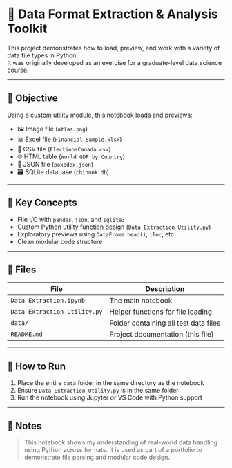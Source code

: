 # 📂 Data Format Extraction & Analysis Toolkit

This project demonstrates how to load, preview, and work with a variety of data file types in Python.  
It was originally developed as an exercise for a graduate-level data science course.

---

## 📌 Objective

Using a custom utility module, this notebook loads and previews:

- 🖼️ Image file (`atlas.png`)
- 📊 Excel file (`Financial Sample.xlsx`)
- 📄 CSV file (`ElectionsCanada.csv`)
- 🌐 HTML table (`World GDP by Country`)
- 🧾 JSON file (`pokedex.json`)
- 🗃️ SQLite database (`chinook.db`)

---

## 🧠 Key Concepts

- File I/O with `pandas`, `json`, and `sqlite3`
- Custom Python utility function design (`Data Extraction Utility.py`)
- Exploratory previews using `DataFrame.head()`, `iloc`, etc.
- Clean modular code structure

---

## 📁 Files

| File                              | Description                            |
|-----------------------------------|----------------------------------------|
| `Data Extraction.ipynb`           | The main notebook                      |
| `Data Extraction Utility.py`      | Helper functions for file loading      |
| `data/`                       | Folder containing all test data files  |
| `README.md`                       | Project documentation (this file)      |

---

## 🚀 How to Run

1. Place the entire `data` folder in the same directory as the notebook
2. Ensure `Data Extraction Utility.py` is in the same folder
3. Run the notebook using Jupyter or VS Code with Python support

---

## 💬 Notes

> This notebook shows my understanding of real-world data handling using Python across formats. It is used as part of a portfolio to demonstrate file parsing and modular code design.
